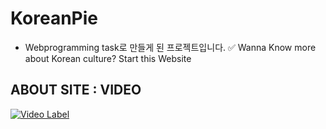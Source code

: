 # KoreanPie

* Webprogramming task로 만들게 된 프로젝트입니다.
✅ Wanna Know more about Korean culture? Start this Website


## ABOUT SITE : VIDEO
[![Video Label](http://img.youtube.com/vi/QK0-UmuqmnM/0.jpg)](https://youtu.be/QK0-UmuqmnM)

